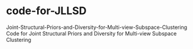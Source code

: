 
# code-for-JLLSD
Joint-Structural-Priors-and-Diversity-for-Multi-view-Subspace-Clustering
Code for Joint Structural Priors and Diversity for Multi-view Subspace Clustering
